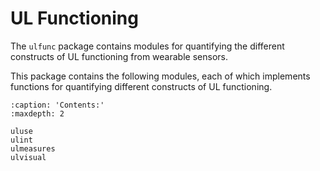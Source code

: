 
# UL Functioning

The `ulfunc` package contains modules for quantifying the different constructs of UL functioning from wearable sensors. 

This package contains the following modules, each of which implements functions for quantifying different constructs of UL functioning.

```{toctree}
:caption: 'Contents:'
:maxdepth: 2

uluse
ulint
ulmeasures
ulvisual
```